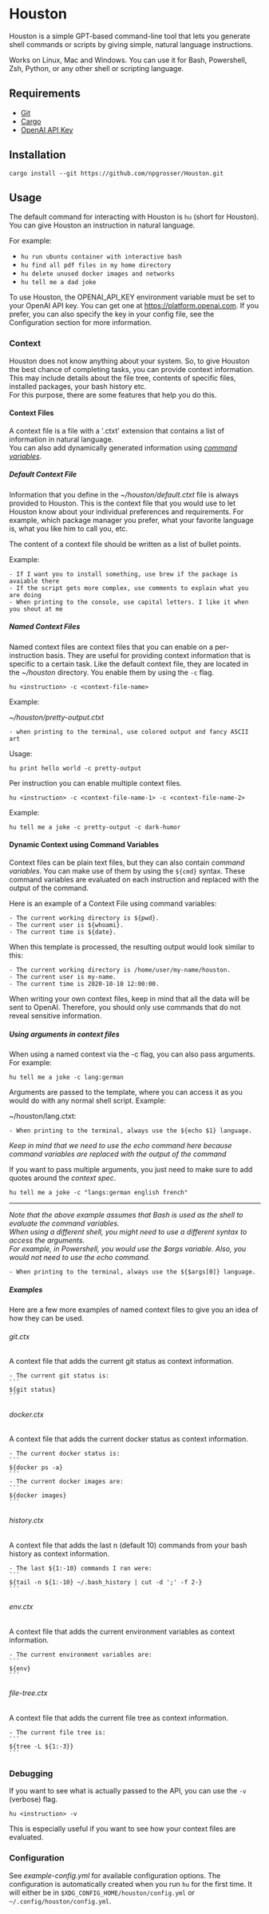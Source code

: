 # Houston

Houston is a simple GPT-based command-line tool that lets you generate shell commands or scripts by
giving simple, natural language instructions.

Works on Linux, Mac and Windows.
You can use it for Bash, Powershell, Zsh, Python, or any other shell or scripting language.

## Requirements

- [Git](https://git-scm.com/book/en/v2/Getting-Started-Installing-Git)
- [Cargo](https://doc.rust-lang.org/cargo/getting-started/installation.html)
- [OpenAI API Key](https://platform.openai.com)

## Installation

    cargo install --git https://github.com/npgrosser/Houston.git
    

## Usage

The default command for interacting with Houston is `hu` (short for Houston).
You can give Houston an instruction in natural language.

For example:

- `hu run ubuntu container with interactive bash`
- `hu find all pdf files in my home directory`
- `hu delete unused docker images and networks`
- `hu tell me a dad joke`

To use Houston, the OPENAI_API_KEY environment variable must be set to your OpenAI API key. You can get one
at https://platform.openai.com. If you prefer, you can also specify the key in your config file, see the Configuration
section for more information.

### Context

Houston does not know anything about your system. So, to give Houston the best chance of completing tasks,
you can provide context information.
This may include details about the file tree, contents of specific files, installed packages, your bash history etc.   
For this purpose, there are some features that help you do this.

#### Context Files

A context file is a file with a '.ctxt' extension that contains a list of information in natural language.  
You can also add dynamically generated information using
_[command variables](#user-content-dynamic-context-using-command-variables)_.

##### Default Context File

Information that you define in the  _~/houston/default.ctxt_ file is always provided to Houston.
This is the context file that you would use to let Houston know about your individual preferences and requirements.
For example, which package manager you prefer, what your favorite language is, what you like him to call you, etc.

The content of a context file should be written as a list of bullet points.

Example:

    - If I want you to install something, use brew if the package is avaiable there
    - If the script gets more complex, use comments to explain what you are doing
    - When printing to the console, use capital letters. I like it when you shout at me

##### Named Context Files

Named context files are context files that you can enable on a per-instruction basis.
They are useful for providing context information that is specific to a certain task.
Like the default context file, they are located in the _~/houston_ directory.
You enable them by using the `-c` flag.

    hu <instruction> -c <context-file-name>

Example:

_~/houston/pretty-output.ctxt_

    - when printing to the terminal, use colored output and fancy ASCII art

Usage:

    hu print hello world -c pretty-output

Per instruction you can enable multiple context files.

    hu <instruction> -c <context-file-name-1> -c <context-file-name-2>

Example:

    hu tell me a joke -c pretty-output -c dark-humor

#### Dynamic Context using Command Variables

Context files can be plain text files, but they can also contain _command variables_.
You can make use of them by using the `${cmd}` syntax.
These command variables are evaluated on each instruction and replaced with the output of the command.

Here is an example of a Context File using command variables:

    - The current working directory is ${pwd}.
    - The current user is ${whoami}.
    - The current time is ${date}.

When this template is processed, the resulting output would look similar to this:

    - The current working directory is /home/user/my-name/houston.
    - The current user is my-name.
    - The current time is 2020-10-10 12:00:00.

When writing your own context files, keep in mind that all the data will be sent to OpenAI.
Therefore, you should only use commands that do not reveal sensitive information.

##### Using arguments in context files

When using a named context via the -c flag, you can also pass arguments.
For example:

    hu tell me a joke -c lang:german

Arguments are passed to the template, where you can access it as you would do with any normal shell script.
Example:

~/houston/lang.ctxt:

    - When printing to the terminal, always use the ${echo $1} language.

_Keep in mind that we need to use the echo command here because command variables are replaced with the output of the
command_

If you want to pass multiple arguments, you just need to make sure to add quotes around the _context spec_.

    hu tell me a joke -c "langs:german english french"

---

_Note that the above example assumes that Bash is used as the shell to evaluate the command variables._     
_When using a different shell, you might need to use a different syntax to access the arguments._   
_For example, in Powershell, you would use the $args variable. Also, you would not need to use the echo command._

    - When printing to the terminal, always use the ${$args[0]} language.

##### Examples

Here are a few more examples of named context files to give you an idea of how they can be used.

###### git.ctx

A context file that adds the current git status as context information.

    - The current git status is:
    ```
    ${git status}
    ```

###### docker.ctx

A context file that adds the current docker status as context information.

    - The current docker status is:
    ```
    ${docker ps -a}
    ```
    - The current docker images are:
    ```
    ${docker images}
    ```

###### history.ctx

A context file that adds the last n (default 10) commands from your bash history as context information.

    - The last ${1:-10} commands I ran were:
    ```
    ${tail -n ${1:-10} ~/.bash_history | cut -d ';' -f 2-}
    ```

###### env.ctx

A context file that adds the current environment variables as context information.

    - The current environment variables are:
    ```
    ${env}
    ```

###### file-tree.ctx

A context file that adds the current file tree as context information.

    - The current file tree is:
    ```
    ${tree -L ${1:-3}}
    ```

### Debugging

If you want to see what is actually passed to the API, you can use the `-v` (verbose) flag.

    hu <instruction> -v

This is especially useful if you want to see how your context files are evaluated.

### Configuration

See _example-config.yml_ for available configuration options.
The configuration is automatically created when you run `hu` for the first time.
It will either be in `$XDG_CONFIG_HOME/houston/config.yml` or `~/.config/houston/config.yml`.
